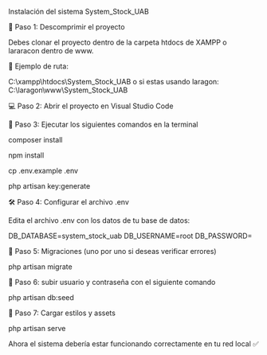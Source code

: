  Instalación del sistema System_Stock_UAB

📁 Paso 1: Descomprimir el proyecto

Debes clonar el proyecto dentro de la carpeta htdocs de XAMPP o lararacon dentro de www.

📍 Ejemplo de ruta:

C:\xampp\htdocs\System_Stock_UAB 
o si estas usando laragon:
C:\laragon\www\System_Stock_UAB

💻 Paso 2: Abrir el proyecto en Visual Studio Code

💬 Paso 3: Ejecutar los siguientes comandos en la terminal

composer install

npm install

cp .env.example .env

php artisan key:generate

🛠️ Paso 4: Configurar el archivo .env

Edita el archivo .env con los datos de tu base de datos:

DB_DATABASE=system_stock_uab
DB_USERNAME=root
DB_PASSWORD=

🧱 Paso 5: Migraciones (uno por uno si deseas verificar errores)

php artisan migrate

🚀 Paso 6: subir usuario y contraseña con el siguiente comando

php artisan db:seed

🎨 Paso 7: Cargar estilos y assets

php artisan serve

Ahora el sistema debería estar funcionando correctamente en tu red local ✅

